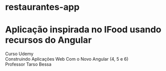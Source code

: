 # restaurantes-app
<h1>Aplicação inspirada no IFood usando recursos do Angular</h1>

Curso Udemy <br />
Construindo Aplicações Web Com o Novo Angular (4, 5 e 6) <br/>
Professor Tarso Bessa <br/>
